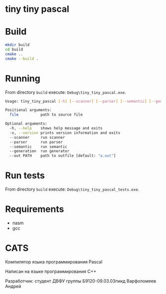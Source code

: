 # tiny tiny pascal

# Build

```bash
mkdir build
cd build
cmake ..
cmake --build .
```

# Running

From directory ```build``` execute: ```Debug\tiny_tiny_pascal.exe```.

```bash
Usage: tiny_tiny_pascal [-h] [--scanner] [--parser] [--semantic] [--generation] --out PATH file

Positional arguments:
  file         	path to source file 

Optional arguments:
  -h, --help   	shows help message and exits 
  -v, --version	prints version information and exits 
  --scanner    	run scanner 
  --parser     	run parser 
  --semantic   	run semantic 
  --generation 	run generator 
  --out PATH   	path to outfile [default: "a.out"]
```

# Run tests

From directory ```build``` execute: ```Debug\tiny_tiny_pascal_tests.exe```.

# Requirements

- nasm
- gcc

# CATS

Компилятор языка программирования Pascal

Написан на языке программирования C++

Разработчик: студент ДВФУ группы Б9120-09.03.03пикд Варфоломеев Андрей